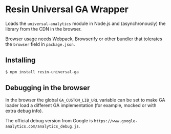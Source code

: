 # Resin Universal GA Wrapper

Loads the `universal-analytics` module in Node.js and (asynchronously) the library from the CDN in the browser.

Browser usage needs Webpack, Browserify or other bundler that tolerates the `browser` field in `package.json`.

## Installing

```sh
$ npm install resin-universal-ga
```

## Debugging in the browser

In the browser the global `GA_CUSTOM_LIB_URL` variable can be set
to make GA loader load a different GA implementation
(for example, mocked or with extra debug info).

The official debug version from Google is
`https://www.google-analytics.com/analytics_debug.js`.
